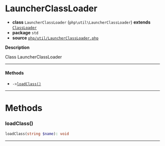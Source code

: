 # LauncherClassLoader

- **class** `LauncherClassLoader` (`php\util\LauncherClassLoader`) **extends** [`ClassLoader`](https://github.com/jphp-compiler/jphp/blob/master/jphp-runtime/api-docs/classes/php/lang/ClassLoader.md)
- **package** `std`
- **source** [`php/util/LauncherClassLoader.php`](./src/main/resources/JPHP-INF/sdk/php/util/LauncherClassLoader.php)

**Description**

Class LauncherClassLoader

---

#### Methods

- `->`[`loadClass()`](#method-loadclass)

---
# Methods

<a name="method-loadclass"></a>

### loadClass()
```php
loadClass(string $name): void
```

---
